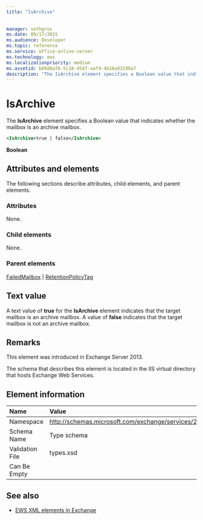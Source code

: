 ```yaml
---
title: "IsArchive"
 
 
manager: sethgros
ms.date: 09/17/2015
ms.audience: Developer
ms.topic: reference
ms.service: office-online-server
ms.technology: ews
ms.localizationpriority: medium
ms.assetid: b89d8a78-5c18-4547-aaf4-4b16a93190a7
description: "The IsArchive element specifies a Boolean value that indicates whether the mailbox is an archive mailbox."
---
```


# IsArchive

The **IsArchive** element specifies a Boolean value that indicates whether the mailbox is an archive mailbox. 
  
```XML
<IsArchive>true | false</IsArchive>
```

 **Boolean**
## Attributes and elements

The following sections describe attributes, child elements, and parent elements.
  
### Attributes

None.
  
### Child elements

None.
  
### Parent elements

[FailedMailbox](failedmailbox.md) | [RetentionPolicyTag](retentionpolicytag.md)
  
## Text value

A text value of **true** for the **IsArchive** element indicates that the target mailbox is an archive mailbox. A value of **false** indicates that the target mailbox is not an archive mailbox. 
  
## Remarks

This element was introduced in Exchange Server 2013.
  
The schema that describes this element is located in the IIS virtual directory that hosts Exchange Web Services.
  
## Element information

|**Name**|**Value**|
|:-----|:-----|
|Namespace  <br/> |http://schemas.microsoft.com/exchange/services/2006/types  <br/> |
|Schema Name  <br/> |Type schema  <br/> |
|Validation File  <br/> |types.xsd  <br/> |
|Can Be Empty  <br/> ||
   
## See also

- [EWS XML elements in Exchange](ews-xml-elements-in-exchange.md)
